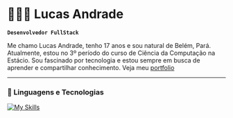 # 👨🏻‍💻 Lucas Andrade

**`Desenvolvedor FullStack`**

Me chamo Lucas Andrade, tenho 17 anos e sou natural de Belém, Pará. Atualmente, estou no 3º período do curso de Ciência da Computação na Estácio. Sou fascinado por tecnologia e estou sempre em busca de aprender e compartilhar conhecimento. Veja meu  [portfolio](https://lukeblackstar.github.io/portfolio/)

---

### 🤖 Linguagens e Tecnologias

[![My Skills](https://skillicons.dev/icons?i=js,html,css,react,php,python,java,c,powershell)](https://skillicons.dev)

